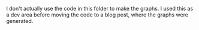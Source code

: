 I don't actually use the code in this folder to make the graphs. I used this as a dev area before moving the code to a blog post, where the graphs were generated.
